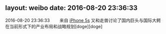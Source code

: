 layout: weibo
date: 2016-08-20 23:36:33
---
<meta name="referrer" content="no-referrer" />

2016-08-20 23:36:33  &nbsp;&nbsp;&nbsp;&nbsp;&nbsp;&nbsp; 来自 <a href="sinaweibo://customweibosource" rel="nofollow">iPhone 5s</a>
又和走兽讨论了国内巨头与国际大鳄在当前形式下的产业布局和战略规划[doge][doge] ​​​
